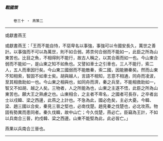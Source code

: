 

##### 戰國策
　　`卷三十 ‧ 燕策二`

* * *

或獻書燕王

或獻書燕王：「王而不能自恃，不惡卑名以事強，事強可以令國安長久，萬世之善計。以事強而不可以為萬世，則不如合弱。將柰何合弱而不能如一，此臣之所為山東苦也。比目之魚，不相得則不能行，故古人稱之，以其合兩而如一也。今山東合弱而不能如一，是山東之知不如魚也。又譬如車士之引車也，三人不能行，索二人，五人而車因行矣。今山東三國弱而不能敵秦，索二國，因能勝秦矣。然而山東不知相索，智固不如車士矣。胡與越人，言語不相知，志意不相通，同舟而凌波，至其相救助如一也。今山東之相與也，如同舟而濟，秦之兵至，不能相救助如一，智又不如胡、越之人矣。三物者，人之所能為也，山東之主遂不悟，此臣之所為山東苦也。願大王之熟慮之也。山東相合，之主者不卑名，之國者可長存，之卒者出士以戍韓、梁之西邊，此燕之上計也。不急為此，國必危矣，主必大憂。今韓、梁、趙三國以合矣，秦見三晉之堅也，必南伐楚。趙見秦之伐楚也，必北攻燕。物固有勢異而患同者。秦久伐韓，故中山亡；今久伐楚，燕必亡。臣竊為王計，不如以兵南合三晉，約戍韓、梁之西邊。山東不能堅為此，此必皆亡。」

燕果以兵南合三晉也。

* * *

